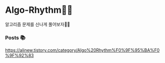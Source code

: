 # Algo-Rhythm🕺💃
알고리즘 문제를 신나게 풀어보자🕺💃
</br>
### Posts 📚
https://alinew.tistory.com/category/Algo%20Rhythm%F0%9F%95%BA%F0%9F%92%83